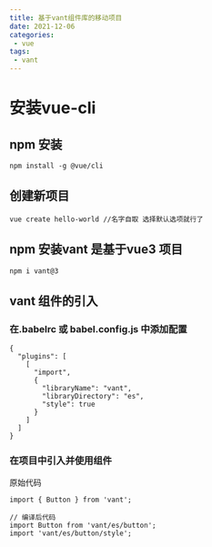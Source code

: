 ```yaml
---
title: 基于vant组件库的移动项目
date: 2021-12-06
categories:
 - vue
tags:
 - vant
---
```


# 安装vue-cli
##  npm 安装
```
npm install -g @vue/cli
```
## 创建新项目
```
vue create hello-world //名字自取 选择默认选项就行了
```
## npm 安装vant 是基于vue3 项目
```
npm i vant@3
```

## vant 组件的引入
### 在.babelrc 或 babel.config.js 中添加配置

```
{
  "plugins": [
    [
      "import",
      {
        "libraryName": "vant",
        "libraryDirectory": "es",
        "style": true
      }
    ]
  ]
}
```

### 在项目中引入并使用组件

原始代码
```
import { Button } from 'vant';

// 编译后代码
import Button from 'vant/es/button';
import 'vant/es/button/style';
```













